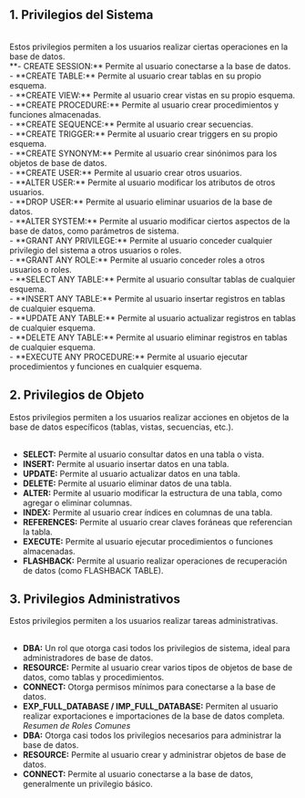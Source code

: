 ## 1. Privilegios del Sistema<br>
<br>
Estos privilegios permiten a los usuarios realizar ciertas operaciones en la base de datos.<br>
**- CREATE SESSION:** Permite al usuario conectarse a la base de datos.<br>
- **CREATE TABLE:** Permite al usuario crear tablas en su propio esquema.<br>
- **CREATE VIEW:** Permite al usuario crear vistas en su propio esquema.<br>
- **CREATE PROCEDURE:** Permite al usuario crear procedimientos y funciones almacenadas.<br>
- **CREATE SEQUENCE:** Permite al usuario crear secuencias.<br>
- **CREATE TRIGGER:** Permite al usuario crear triggers en su propio esquema.<br>
- **CREATE SYNONYM:** Permite al usuario crear sinónimos para los objetos de base de datos.<br>
- **CREATE USER:** Permite al usuario crear otros usuarios.<br>
- **ALTER USER:** Permite al usuario modificar los atributos de otros usuarios.<br>
- **DROP USER:** Permite al usuario eliminar usuarios de la base de datos.<br>
- **ALTER SYSTEM:** Permite al usuario modificar ciertos aspectos de la base de datos, como parámetros de sistema.<br>
- **GRANT ANY PRIVILEGE:** Permite al usuario conceder cualquier privilegio del sistema a otros usuarios o roles.<br>
- **GRANT ANY ROLE:** Permite al usuario conceder roles a otros usuarios o roles.<br>
- **SELECT ANY TABLE:** Permite al usuario consultar tablas de cualquier esquema.<br>
- **INSERT ANY TABLE:** Permite al usuario insertar registros en tablas de cualquier esquema.<br>
- **UPDATE ANY TABLE:** Permite al usuario actualizar registros en tablas de cualquier esquema.<br>
- **DELETE ANY TABLE:** Permite al usuario eliminar registros en tablas de cualquier esquema.<br>
- **EXECUTE ANY PROCEDURE:** Permite al usuario ejecutar procedimientos y funciones en cualquier esquema.<br>

## 2. Privilegios de Objeto<br>
Estos privilegios permiten a los usuarios realizar acciones en objetos de la base de datos específicos (tablas, vistas, secuencias, etc.).<br>
<br>
- **SELECT:** Permite al usuario consultar datos en una tabla o vista.<br>
- **INSERT:** Permite al usuario insertar datos en una tabla.<br>
- **UPDATE:** Permite al usuario actualizar datos en una tabla.<br>
- **DELETE:** Permite al usuario eliminar datos de una tabla.<br>
- **ALTER:** Permite al usuario modificar la estructura de una tabla, como agregar o eliminar columnas.<br>
- **INDEX:** Permite al usuario crear índices en columnas de una tabla.<br>
- **REFERENCES:** Permite al usuario crear claves foráneas que referencian la tabla.<br>
- **EXECUTE:** Permite al usuario ejecutar procedimientos o funciones almacenadas.<br>
- **FLASHBACK:** Permite al usuario realizar operaciones de recuperación de datos (como FLASHBACK TABLE).<br>

## 3. Privilegios Administrativos<br>
Estos privilegios permiten a los usuarios realizar tareas administrativas.<br>
<br>
- **DBA:** Un rol que otorga casi todos los privilegios de sistema, ideal para administradores de base de datos.<br>
- **RESOURCE:** Permite al usuario crear varios tipos de objetos de base de datos, como tablas y procedimientos.<br>
- **CONNECT:** Otorga permisos mínimos para conectarse a la base de datos.<br>
- **EXP_FULL_DATABASE / IMP_FULL_DATABASE:** Permiten al usuario realizar exportaciones e importaciones de la base de datos completa.<br>
*Resumen de Roles Comunes*<br>
- **DBA:** Otorga casi todos los privilegios necesarios para administrar la base de datos.<br>
- **RESOURCE:** Permite al usuario crear y administrar objetos de base de datos.<br>
- **CONNECT:** Permite al usuario conectarse a la base de datos, generalmente un privilegio básico.<br>
